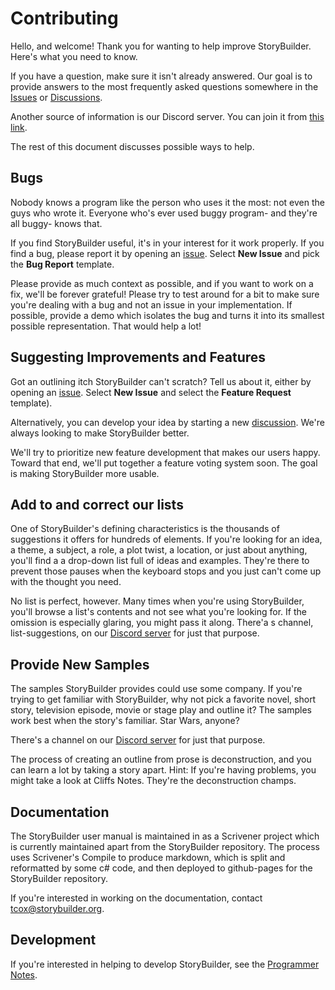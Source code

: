 # Contributing

Hello, and welcome! Thank you for wanting to help improve StoryBuilder. Here's what you need to know.

If you have a question, make sure it isn't already answered. Our goal is to provide answers to the most frequently asked questions somewhere in the [Issues][1] or
[Discussions][3].

Another source of information is our Discord server. You can join it from [this link][4].

The rest of this document discusses possible ways to help.

## Bugs

Nobody knows a program like the person who uses it the most: not even the guys who wrote it. 
Everyone who's ever used buggy program- and they're all buggy- knows that.

If you find StoryBuilder useful, it's in your interest for it work properly. If you find
a bug, please report it by opening an [issue][1]. Select **New Issue** and pick the
**Bug Report** template.

Please provide as much context as possible, and if you want to work on a fix, we'll be forever grateful! 
Please try to test around for a bit to make sure you're dealing with a bug and not an issue in your implementation.
If possible, provide a demo which isolates the bug and turns it into its smallest possible representation. That would help a lot!

## Suggesting Improvements and Features

Got an outlining itch StoryBuilder can't scratch? Tell us about it, either by
opening an [issue][1]. Select **New Issue** and select the **Feature Request**
template). 

Alternatively, you can develop your idea by starting a new [discussion][2]. We're always looking to make
StoryBuilder better.

We'll try to prioritize new feature development that makes our users happy.
Toward that end, we'll put together a feature voting system soon. 
The goal is making StoryBuilder more usable.

## Add to and correct our lists

One of StoryBuilder's defining characteristics is the thousands of suggestions it offers
for hundreds of elements. If you're looking for an idea, a theme, a subject, a role, a plot 
twist, a location, or just about anything, you'll find a a drop-down list full of ideas and
examples. They're there to prevent those pauses when the keyboard stops and you just can't
come up with the thought you need.

No list is perfect, however. Many times when you're using StoryBuilder, you'll browse a list's
contents and not see what you're looking for. If the omission is especially glaring, you 
might pass it along. There'a s channel, list-suggestions, on our [Discord server][4] for just that 
purpose. 

## Provide New Samples

The samples StoryBuilder provides could use some company. If you're trying to get familiar
with StoryBuilder, why not pick a favorite novel, short story, television episode, movie 
or stage play and outline it? The samples work best when the story's familiar. Star Wars,
anyone? 

There's a channel on our  [Discord server][4] for just that purpose. 

The process of creating an outline from prose is deconstruction, and you can learn a lot
by taking a story apart. Hint: If you're having problems, you might take a look at Cliffs Notes.
They're the deconstruction champs.

## Documentation

The StoryBuilder user manual is maintained in as a Scrivener project which is currently
maintained apart from the StoryBuilder repository. The process uses
Scrivener's Compile to produce markdown, which is split and reformatted by some c# code,
and then deployed to github-pages for the StoryBuilder repository.

If you're interested in working on the documentation, contact tcox@storybuilder.org.


## Development

If you're interested in helping to develop StoryBuilder, see the [Programmer Notes][5].

[1]:https://github.com/storybuilder-org/StoryBuilder-2/issues
[2]:https://github.com/storybuilder-org/StoryBuilder-2/blob/master/DEVNOTES.md
[3]:https://github.com/storybuilder-org/StoryBuilder-2/discussions  
[4]:https://discord.gg/9tu43zQS
[5]:https://github.com/storybuilder-org/StoryBuilder-2/blob/master/DEVNOTES.md